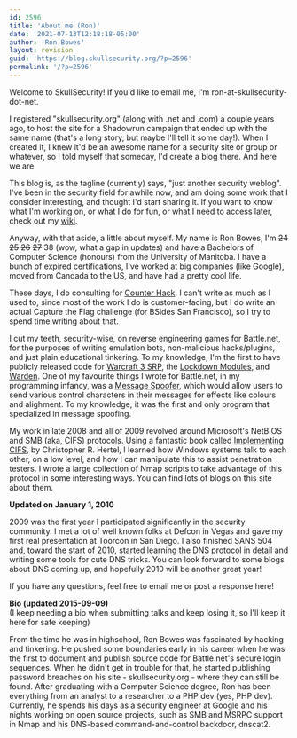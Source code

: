```yaml
---
id: 2596
title: 'About me (Ron)'
date: '2021-07-13T12:18:18-05:00'
author: 'Ron Bowes'
layout: revision
guid: 'https://blog.skullsecurity.org/?p=2596'
permalink: '/?p=2596'
---
```


Welcome to SkullSecurity! If you'd like to email me, I'm ron-at-skullsecurity-dot-net.

I registered "skullsecurity.org" (along with .net and .com) a couple years ago, to host the site for a Shadowrun campaign that ended up with the same name (that's a long story, but maybe I'll tell it some day!). When I created it, I knew it'd be an awesome name for a security site or group or whatever, so I told myself that someday, I'd create a blog there. And here we are.

This blog is, as the tagline (currently) says, "just another security weblog". I've been in the security field for awhile now, and am doing some work that I consider interesting, and thought I'd start sharing it. If you want to know what I'm working on, or what I do for fun, or what I need to access later, check out my [wiki](http://www.skullsecurity.org/wiki "Wiki").

Anyway, with that aside, a little about myself. My name is Ron Bowes, I'm <s>24</s> <s>25</s> <s>26</s> <s>27</s> 38 (wow, what a gap in updates) and have a Bachelors of Computer Science (honours) from the University of Manitoba. I have a bunch of expired certifications, I've worked at big companies (like Google), moved from Candada to the US, and have had a pretty cool life.

These days, I do consulting for [Counter Hack](https://counterhack.com). I can't write as much as I used to, since most of the work I do is customer-facing, but I do write an actual Capture the Flag challenge (for BSides San Francisco), so I try to spend time writing about that.

I cut my teeth, security-wise, on reverse engineering games for Battle.net, for the purposes of writing emulation bots, non-malicious hacks/plugins, and just plain educational tinkering. To my knowledge, I'm the first to have publicly released code for [Warcraft 3 SRP](http://www.skullsecurity.org/wiki/index.php/SRP), the [Lockdown Modules](http://www.skullsecurity.org/wiki/index.php/Lockdown), and [Warden](http://www.skullsecurity.org/wiki/index.php/Starcraft_Warden). One of my favourite things I wrote for Battle.net, in my programming infancy, was a [Message Spoofer](http://www.skullsecurity.org/wiki/index.php/MessageSpoofer), which would allow users to send various control characters in their messages for effects like colours and alighment. To my knowledge, it was the first and only program that specialized in message spoofing.

My work in late 2008 and all of 2009 revolved around Microsoft's NetBIOS and SMB (aka, CIFS) protocols. Using a fantastic book called [Implementing CIFS](http://www.ubiqx.org/cifs/), by Christopher R. Hertel, I learned how Windows systems talk to each other, on a low level, and how I can manipulate this to assist penetration testers. I wrote a large collection of Nmap scripts to take advantage of this protocol in some interesting ways. You can find lots of blogs on this site about them.

**Updated on January 1, 2010**

2009 was the first year I participated significantly in the security community. I met a lot of well known folks at Defcon in Vegas and gave my first real presentation at Toorcon in San Diego. I also finished SANS 504 and, toward the start of 2010, started learning the DNS protocol in detail and writing some tools for cute DNS tricks. You can look forward to some blogs about DNS coming up, and hopefully 2010 will be another great year!

If you have any questions, feel free to email me or post a response here!

**Bio (updated 2015-09-09)**  
(I keep needing a bio when submitting talks and keep losing it, so I'll keep it here for safe keeping)

From the time he was in highschool, Ron Bowes was fascinated by hacking and tinkering. He pushed some boundaries early in his career when he was the first to document and publish source code for Battle.net's secure login sequences. When he didn't get in trouble for that, he started publishing password breaches on his site - skullsecurity.org - where they can still be found. After graduating with a Computer Science degree, Ron has been everything from an analyst to a researcher to a PHP dev (yes, PHP dev). Currently, he spends his days as a security engineer at Google and his nights working on open source projects, such as SMB and MSRPC support in Nmap and his DNS-based command-and-control backdoor, dnscat2.